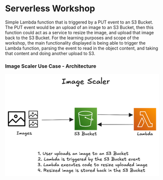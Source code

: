 # Serverless Workshop

Simple Lambda function that is triggered by a PUT event to an S3 Bucket.
The PUT event would be an upload of an image to an S3 Bucket,
then this function could act as a service to resize the image,
and upload that image back to the S3 Bucket.
For the learning purposes and scope of the workshop, the main functionality displayed is being able to trigger the Lambda function, parsing the event to read in the object content, and taking that content and doing another upload to S3.

### Image Scaler Use Case - Architecture

![Image Scaler Use Case - Architecture](/serverless-workshop/images/image-scaler-use-case-architecture.png)
